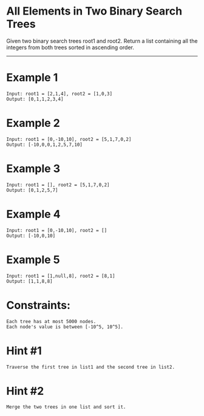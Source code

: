 All Elements in Two Binary Search Trees
==========================
Given two binary search trees root1 and root2.
Return a list containing all the integers from both trees sorted in ascending order.

---
Example 1
==========================
```
Input: root1 = [2,1,4], root2 = [1,0,3]
Output: [0,1,1,2,3,4]
```

Example 2
==========================
```
Input: root1 = [0,-10,10], root2 = [5,1,7,0,2]
Output: [-10,0,0,1,2,5,7,10]
```

Example 3
==========================
```
Input: root1 = [], root2 = [5,1,7,0,2]
Output: [0,1,2,5,7]
```

Example 4
==========================
```
Input: root1 = [0,-10,10], root2 = []
Output: [-10,0,10]
```

Example 5
==========================
```
Input: root1 = [1,null,8], root2 = [8,1]
Output: [1,1,8,8]
```

Constraints:
==========================
```
Each tree has at most 5000 nodes.
Each node's value is between [-10^5, 10^5].
```

Hint #1  
==========================
```
Traverse the first tree in list1 and the second tree in list2.
```

Hint #2 
==========================
```
Merge the two trees in one list and sort it.
```
